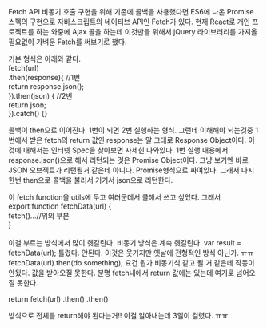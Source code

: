Fetch API
비동기 호출 구현을 위해 기존에 콜백을 사용했다면 ES6에 나온 Promise 스펙의 구현으로 자바스크립트의 네이티브 API인 Fetch가 있다. 
현재 React로 개인 프로젝트를 하는 와중에 Ajax 콜을 하는데 이것만을 위해서 jQuery 라이브러리를 가져올 필요없이 가벼운 Fetch를 써보기로 했다.

기본 형식은 아래와 같다.<br />
fetch(url)<br />
.then(response){ //1번<br />
	return response.json();<br />
}).then(json) { //2번<br />
	return json;<br />
}).catch() {}

콜백이 then으로 이어진다. 1번이 되면 2번 실행하는 형식.
그런데 이해해야 되는것중 1번에서 받은 fetch의 return 값인  response는 말 그대로 Response Object이다. 이것에 대해서는 인터넷 Spec을 찾아보면 자세힌 나와있다.
1번 실행 내용에서 response.json()으로 해서 리턴되는 것은 Promise Object이다. 그냥 보기엔 바로 JSON 오브젝트가 리턴될거 같은데 아니다. Promise형식으로 싸여있다.
그래서 다시한번 then으로 콜백을 불러서 거기서 json으로 리턴한다. 

이 fetch function을 utils에 두고 여러군데서 콜해서 쓰고 싶었다. 그래서 <br />
export function fetchData(url) {<br />
	fetch()...//위의 부분<br />
}<br />
<br />
이걸 부르는 방식에서 많이 헷갈린다. 비동기 방식은 계속 헷갈린다.
var result = fetchData(url);
틀렸다. 안된다. 이것은 웃기지만 엣날에 전형적인 방식 아닌가. ㅠㅠ
fetchData(url).then(do something);
요건 뭔가 비동기식 같고 될 거 같은데 작동이 안됬다. 값을 받아오질 못한다. 분명 fetch내에서 return 값에는 있는데 여기로 넘어오질 못한다.

return fetch(url)
.then()
.then()

방식으로 전체를 return해야 된다는거!! 이걸 알아내는데 3일이 걸렸다. ㅠㅠ


